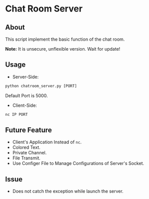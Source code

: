 # Chat Room Server

## About
This script implement the basic function of the chat room. 

**Note:** It is unsecure, unflexible version. Wait for update!

## Usage

* Server-Side:
```python
python chatroom_server.py [PORT]
```
Default Port is 5000.

* Client-Side:
```bash
nc IP PORT
```

## Future Feature
* Client's Application Instead of `nc`.
* Colored Text.
* Private Channel.
* File Transmit.
* Use Configer File to Manage Configurations of Server's Socket.

## Issue
* Does not catch the exception while launch the server.
